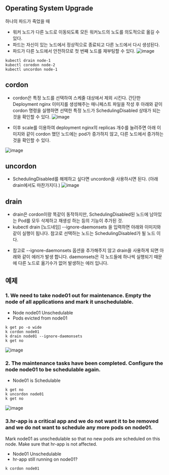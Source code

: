 ## Operating System Upgrade


하나의 파드가 죽었을 때

- 워커 노드가 다른 노드로 이동되도록 모든 워커노드의 노도를 의도적으로 옮길 수 있다.
- 파드는 자신이 있는 노드에서 정상적으로 종료되고 다른 노드에서 다시 생성된다.
- 파드가 다른 노드에서 안전하므로 첫 번째 노드를 재부팅할 수 있다. 
![image](https://user-images.githubusercontent.com/81672260/170164576-a4eafe7e-067a-4f4b-bb3e-1380c20c5c98.png)

```
kubectl drain node-1
kubectl coredon node-2
kubectl uncordon node-1
```

## cordon
- cordon은 특정 노드를 선택하여 스케줄 대상에서 제외 시킨다. 간단한 Deployment nginx 이미지를 생성해주는 매니페스트 파일을 작성 후 아래와 같이 
cordon 명령을 실행하면 선택한 특정 노드가 SchedulingDisabled 상태가 되는 것을 확인할 수 있다.
![image](https://user-images.githubusercontent.com/81672260/170183047-71bdd431-1f14-4e5f-9267-9fc879da551e.png)

- 이후 scale를 이용하여 deployment nginx의 replicas 개수를 늘려주면 아래 이미지와 같이 cordon 했던 노드에는 pod가 증가하지 않고, 다른 노드에서 증가하는것을 확인할 수 있다.

![image](https://user-images.githubusercontent.com/81672260/170183142-a8b65024-b6dc-45d3-8fe2-204bff16f49f.png)

## uncordon
- SchedulingDisabled를 해제하고 싶다면 uncordon을 사용하시면 된다. (아래 drain에서도 마찬가지다.)
![image](https://user-images.githubusercontent.com/81672260/170183266-6bfb88ec-68eb-4b77-b202-186bd768df6b.png)

## drain
- drain은 cordon이랑 똑같이 동작하지만, SchedulingDisabled된 노드에 남아있는 Pod를 모두 삭제하고 재생성 하는 등의 기능이 추가된 것.
- kubectl drain [노드네임] --ignore-daemonsets 을 입력하면 아래와 이미지와 같이 실행이 됩니다. 참고로 선택하는 노드는 SchedulingDisabled가 될 노드 이다.

* 참고로 --ignore-daemonsets 옵션을 추가해주지 않고 drain을 사용하게 되면 아래와 같이 에러가 발생 합니다. daemonsets은 각 노드들에 하나씩 실행되기 때문에 다른 노드로 옮기수가 없어 발생하는 에러 입니다. 


## 예제

### 1. We need to take node01 out for maintenance. Empty the node of all applications and mark it unschedulable.

- Node node01 Unschedulable
- Pods evicted from node01

```
k get po -o wide
k cordon node01
k drain node01 --ignore-daemonsets
k get no
```

![image](https://user-images.githubusercontent.com/81672260/170185546-50473374-74de-4927-81a0-7d83996b9fda.png)


### 2. The maintenance tasks have been completed. Configure the node node01 to be schedulable again.
- Node01 is Schedulable

```
k get no
k uncordon node01
k get no
```

![image](https://user-images.githubusercontent.com/81672260/170185822-5adf6b6c-76b3-488c-8d3f-b51d8992f088.png)

### 3.hr-app is a critical app and we do not want it to be removed and we do not want to schedule any more pods on node01.
Mark node01 as unschedulable so that no new pods are scheduled on this node.
Make sure that hr-app is not affected.

- Node01 Unschedulable
- hr-app still running on node01?

```
k cordon node01
```

